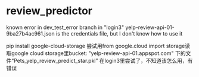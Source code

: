 # review_predictor
known error in dev_test_error branch in "login3"
yelp-review-api-01-9ba27b4ac961.json is the credentials file, but I don't know how to use it

pip install google-cloud-storage
尝试用from google.cloud import storage读取google cloud storage里bucket: "yelp-review-api-01.appspot.com" 下的文件“Pets_yelp_review_predict_star.pkl”
在login3里尝试了，不知道该怎么用，有错误
